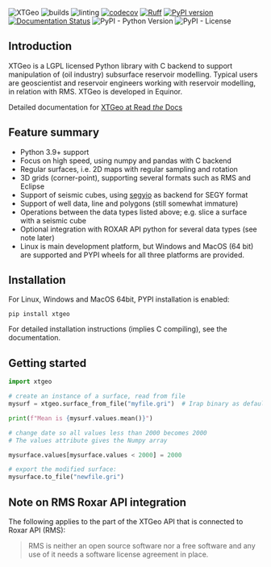![XTGeo](https://github.com/equinor/xtgeo/blob/main/docs/images/xtgeo-logo-wide.png)
![builds](https://github.com/equinor/xtgeo/workflows/builds/badge.svg)
![linting](https://github.com/equinor/xtgeo/workflows/linting/badge.svg)
[![codecov](https://codecov.io/gh/equinor/xtgeo/branch/main/graph/badge.svg)](https://codecov.io/gh/equinor/xtgeo)
[![Ruff](https://img.shields.io/endpoint?url=https://raw.githubusercontent.com/astral-sh/ruff/main/assets/badge/v2.json)](https://github.com/astral-sh/ruff)
[![PyPI version](https://badge.fury.io/py/xtgeo.svg)](https://badge.fury.io/py/xtgeo)
[![Documentation Status](https://readthedocs.org/projects/xtgeo/badge/?version=latest)](https://xtgeo.readthedocs.io/en/latest/?badge=latest)
![PyPI - Python Version](https://img.shields.io/pypi/pyversions/xtgeo.svg)
![PyPI - License](https://img.shields.io/pypi/l/xtgeo.svg)

## Introduction

XTGeo is a LGPL licensed Python library with C backend to support
manipulation of (oil industry) subsurface reservoir modelling. Typical
users are geoscientist and reservoir engineers working with
reservoir modelling, in relation with RMS. XTGeo is developed in Equinor.

Detailed documentation for [XTGeo at Read _the_ Docs](https://xtgeo.readthedocs.io)

## Feature summary

-   Python 3.9+ support
-   Focus on high speed, using numpy and pandas with C backend
-   Regular surfaces, i.e. 2D maps with regular sampling and rotation
-   3D grids (corner-point), supporting several formats such as
    RMS and Eclipse
-   Support of seismic cubes, using
    [segyio](https://github.com/equinor/segyio) as backend for SEGY format
-   Support of well data, line and polygons (still somewhat immature)
-   Operations between the data types listed above; e.g. slice a surface
    with a seismic cube
-   Optional integration with ROXAR API python for several data types
    (see note later)
-   Linux is main development platform, but Windows and MacOS (64 bit) are supported
    and PYPI wheels for all three platforms are provided.

## Installation

For Linux, Windows and MacOS 64bit, PYPI installation is enabled:

```
pip install xtgeo
```

For detailed installation instructions (implies C compiling), see
the documentation.

## Getting started

```python
import xtgeo

# create an instance of a surface, read from file
mysurf = xtgeo.surface_from_file("myfile.gri")  # Irap binary as default

print(f"Mean is {mysurf.values.mean()}")

# change date so all values less than 2000 becomes 2000
# The values attribute gives the Numpy array

mysurface.values[mysurface.values < 2000] = 2000

# export the modified surface:
mysurface.to_file("newfile.gri")
```

## Note on RMS Roxar API integration

The following applies to the part of the XTGeo API that is
connected to Roxar API (RMS):

> RMS is neither an open source software nor a free software and
> any use of it needs a software license agreement in place.
